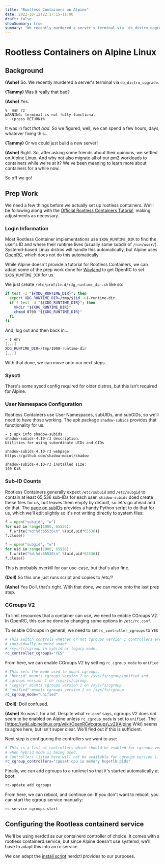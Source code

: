 ```yaml
---
title: "Rootless Containers on Alpine"
date: 2022-10-12T22:17:15+11:00
draft: false
showSummary: true
summary: "We recently murdered a server's terminal via `do_distro_upgrade`, and thought it'd be a good time to learn more about containers and Alpine."
---
```


# Rootless Containers on Alpine Linux

## Background
**(Ashe)**
So. We recently murdered a server's terminal via `do_distro_upgrade`.

**(Tammy)** Was it really that bad?

**(Ashe)** Yes.

```
%  man 7z                               
WARNING: terminal is not fully functional
-  (press RETURN)%
```
It was in fact *that bad*. So we figured, well, we can spend a few hours, days, whatever fixing this...

**(Tammy)** Or we could just build a new server!

**(Ashe)** Right.
So, after asking some friends about their opinions, we settled on Alpine Linux. And why not also migrate all of our pm2 workloads to containers while we're at it? We've been meaning to learn more about containers for a while now.

So off we go!

## Prep Work

We need a few things before we actually set up rootless containers. We'll be following along with the [Official Rootless Containers Tutorial](https://rootlesscontaine.rs/getting-started/common/), making adjustments as necessary.

### Login Information

Most Rootless Container implementations use `$XDG_RUNTIME_DIR` to find the user's ID and where their runtime lives (usually some subdir of `/run/user/`).
Systemd-based Linux distros will handle this automatically, but Alpine uses [OpenRC](https://wiki.alpinelinux.org/wiki/OpenRC), which does not do this automatically.

While Alpine doesn't provide a tutorial for Rootless Containers, we can adapt some of the prep work done for [Wayland](https://wiki.alpinelinux.org/wiki/Wayland) to get OpenRC to set `$XDG_RUNTIME_DIR` for us.

We just create `/etc/profile.d/xdg_runtime_dir.sh` like so:
```sh
if test -z "${XDG_RUNTIME_DIR}"; then
  export XDG_RUNTIME_DIR=/tmp/$(id -u)-runtime-dir
  if ! test -d "${XDG_RUNTIME_DIR}"; then
    mkdir "${XDG_RUNTIME_DIR}"
    chmod 0700 "${XDG_RUNTIME_DIR}"
  fi
fi
```
And, log out and then back in...
```sh
~ ❯ env
[...]
XDG_RUNTIME_DIR=/tmp/1000-runtime-dir
[...]
```

With that done, we can move onto our next steps.

### Sysctl
There's some sysctl config required for older distros, but this isn't required for Alpine.

### User Namespace Configuration
Rootless Containers use User Namespaces, subUIDs, and subGIDs, so we'll need to have those working. 
The apk package `shadow-subids` provides that functionality for us.
```
~ ❯ apk info shadow-subids
shadow-subids-4.10-r3 description:
Utilities for using subordinate UIDs and GIDs

shadow-subids-4.10-r3 webpage:
https://github.com/shadow-maint/shadow

shadow-subids-4.10-r3 installed size:
140 KiB
```

### Sub-ID Counts
Rootless Containers generally expect `/etc/subuid` and `/etc/subgid` to contain at least 65,536 sub-IDs for each user.
`shadow-subids` doed create these files for us, but leaves them empty by default, so let's go ahead and do that.
The [page on subIDs](https://rootlesscontaine.rs/getting-started/common/subuid/) provides a handy Python script to do that for us, which we'll edit slightly so it's not writing directly to system files:
```python
f = open("subuid", "w")
for uid in range(1000, 65536):
  f.write("%d:%d:65536\n" %(uid,uid*65536))
f.close()

f = open("subgid", "w")
for uid in range(1000, 65536):
  f.write("%d:%d:65536\n" %(uid,uid*65536))
f.close()
```
This is probably overkill for our use-case, but that's also fine.

**(Doll)** So this one just runs script and copies to /etc/?

**(Ashe)** Yes Doll, that's right.
With that done, we can move onto the last prep step.

### CGroups V2
To limit resources that a container can use, we need to enable CGroups V2. In OpenRC, this can be done by changing some options in `/etc/rc.conf`.

To enable CGroups in general, we need to set `rc_controller_cgroups` to `YES`
```sh
# This switch controls whether or not cgroups version 1 controllers are
# individually mounted under
# /sys/fs/cgroup in hybrid or legacy mode.
rc_controller_cgroups="YES"
```
From here, we can enable CGroups V2 by setting `rc_cgroup_mode` to `unified`
```sh
# This sets the mode used to mount cgroups.
# "hybrid" mounts cgroups version 2 on /sys/fs/cgroup/unified and
# cgroups version 1 on /sys/fs/cgroup.
# "legacy" mounts cgroups version 1 on /sys/fs/cgroup
# "unified" mounts cgroups version 2 on /sys/fs/cgroup
rc_cgroup_mode="unified"
```

**(Doll)**: Doll confused.

**(Ashe)** So was I, for a bit. Despite what `rc.conf` says, cgroups V2 does *not* seem to be enabled on Alpine 
unless `rc_cgroup_mode` is set to `unified`. The [https://wiki.alpinelinux.org/wiki/OpenRC#cgroups\_v2](Alpine Wiki)
seems to agree here, but isn't super clear. We'll find out if this is sufficient.


Next step is configuring the controllers we want to use:
```sh
# This is a list of controllers which should be enabled for cgroups version 2
# when hybrid mode is being used.
# Controllers listed here will not be available for cgroups version 1.
rc_cgroup_controllers="cpuset cpu io memory hugetlb pids"
```
Finally, we can add cgroups to a runlevel so that it's started automatically at boot:
```sh
rc-update add cgroups
```
From here, we can reboot, and continue on. If you don't want to reboot, you can start the cgroup service manually:
```sh
rc-service cgroups start
```


## Configuring the Rootless containerd service
We'll be using nerdctl as our containerd controller of choice. It comes with a rootless containerd.service, but since Alpine doesn't use systemd, we'll have to adapt this into an rc service.

We can adapt the [install script](https://github.com/containerd/nerdctl/blob/48f189a53a24c12838433f5bb5dd57f536816a8a/extras/rootless/containerd-rootless-setuptool.sh) nerdctl provides to our purposes.
